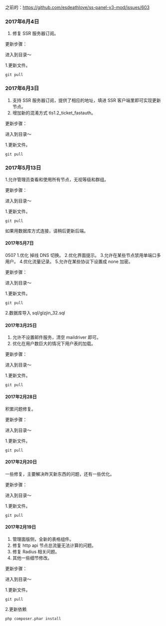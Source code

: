 之前的：https://github.com/esdeathlove/ss-panel-v3-mod/issues/603

### 2017年6月4日

1. 修复 SSR 服务器订阅。

更新步骤：

进入到目录～

1.更新文件。

`git pull`

### 2017年6月3日

1. 支持 SSR 服务器订阅，提供了相应的地址，填进 SSR 客户端里即可实现更新节点。
2. 增加新的混淆方式 tls1.2_ticket_fastauth。

更新步骤：

进入到目录～

1.更新文件。

`git pull`

### 2017年5月13日

1.允许管理员查看和使用所有节点，无视等级和群组。

更新步骤：

进入到目录～

1.更新文件。

`git pull`

如果用数据库方式连接，请稍后更新后端。

#### 2017年5月7日

0507
    1.优化 掉线 DNS 切换。
    2.优化界面提示。
    3.允许在某些节点禁用单端口多用户。
    4.优化流量记录。
    5.允许在某些协议下设置成 none 加密。


更新步骤：

进入到目录～

1.更新文件。

`git pull`

2.数据库导入 sql/glzjin_32.sql

#### 2017年3月25日

1. 允许不设置邮件服务，清空 maildriver 即可。
2. 优化在用户数巨大的情况下用户表的加载。

更新步骤：

进入到目录～

1.更新文件。

`git pull`

#### 2017年2月28日

积累问题修复。

更新步骤：

进入到目录～

1.更新文件。

`git pull`

#### 2017年2月20日

一些修复，主要解决昨天新东西的问题，还有一些优化。

更新步骤：

进入到目录～

1.更新文件。

`git pull`

#### 2017年2月19日

1. 管理面版侧，全新的表格组件。
2. 修复 http api 节点总流量无法计算的问题。
3. 修复 Radius 相关问题。
4. 其他一些细节修改。

更新步骤：

进入到目录～

1.更新文件。

`git pull`

2.更新依赖

`php composer.phar install`

